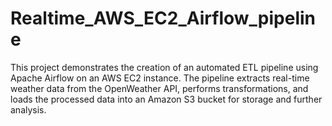 # Realtime_AWS_EC2_Airflow_pipeline
This project demonstrates the creation of an automated ETL pipeline using Apache Airflow on an AWS EC2 instance. The pipeline extracts real-time weather data from the OpenWeather API, performs transformations, and loads the processed data into an Amazon S3 bucket for storage and further analysis. 
